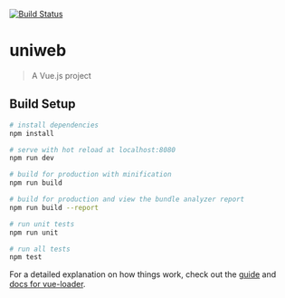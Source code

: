 [![Build Status](https://travis-ci.org/unige-pinfo-2018/PInfo1-frontend.svg?branch=master)](https://travis-ci.org/unige-pinfo-2018/PInfo1-frontend.svg?branch=master)

# uniweb

> A Vue.js project

## Build Setup

``` bash
# install dependencies
npm install

# serve with hot reload at localhost:8080
npm run dev

# build for production with minification
npm run build

# build for production and view the bundle analyzer report
npm run build --report

# run unit tests
npm run unit

# run all tests
npm test
```

For a detailed explanation on how things work, check out the [guide](http://vuejs-templates.github.io/webpack/) and [docs for vue-loader](http://vuejs.github.io/vue-loader).
